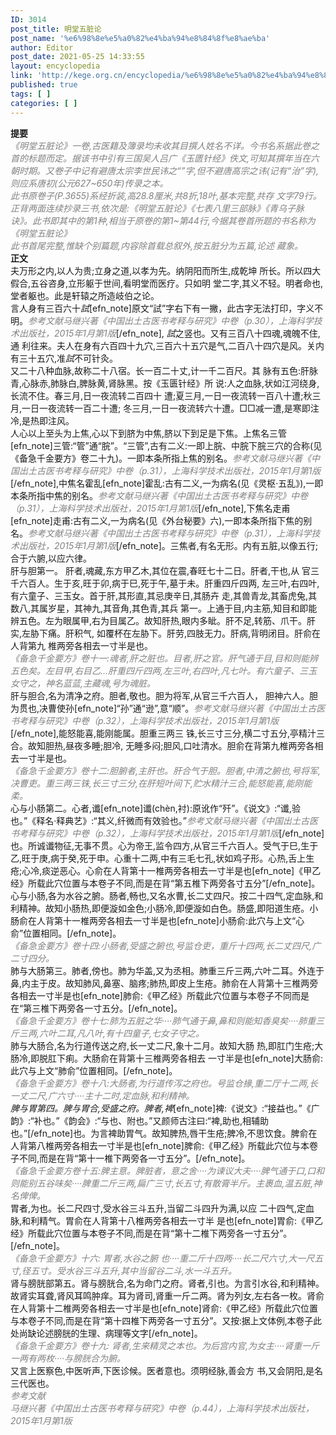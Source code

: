 ```yaml
---
ID: 3014
post_title: 明堂五脏论
post_name: '%e6%98%8e%e5%a0%82%e4%ba%94%e8%84%8f%e8%ae%ba'
author: Editor
post_date: 2021-05-25 14:33:55
layout: encyclopedia
link: 'http://kege.org.cn/encyclopedia/%e6%98%8e%e5%a0%82%e4%ba%94%e8%84%8f%e8%ae%ba'
published: true
tags: [ ]
categories: [ ]
---
```

<div style="text-align: left;"><strong>提要</strong></div>
<div></div>
<div><span style="color: #808080;"><em>《明堂五脏论》一卷,古医籍及簿录均未收其目撰人姓名不详。今书名系据此卷之首的标题而定。据该书中引有三国吴人吕广《玉匮针经》佚文,可知其撰年当在六朝时期。又卷子中记有避唐太宗李世民讳之“”字,但不避唐高宗之讳(记有“治”字),则应系唐初(公元627~650年)传录之本。</em></span></div>
<div></div>
<div><span style="color: #808080;"><em>此书原卷子(P.3655)系经折装,高28.8厘米,共8折,18叶,基本完整,共存 文字79行。正背两面连续抄录三书,依次是:《明堂五脏论》《七表八里三部脉》《青乌子脉诀》。此书即其中的第1种,相当于原卷的第1~第44行,今据其卷首所题的书名称为《明堂五脏论》</em></span></div>
<div></div>
<div><span style="color: #808080;"><em>此书首尾完整,惟缺个别篇题,内容除首载总叙外,按五脏分为五篇,论述 藏象。</em></span></div>
<div></div>
<div><strong>正文</strong></div>
<div></div>
<div>
<div>夫万形之内,以人为贵;立身之道,以孝为先。纳阴阳而所生,成乾坤 所长。所以四大假合,五谷咨身,立形躯于世间,看明堂而医疗。只如明 堂二字,其义不轻。明者命也,堂者躯也。此是轩辕之所造岐伯之论。</div>
</div>
<div></div>
<div>
<div>言人身有三百六十<em>試</em>[efn_note]原文“試”字右下有一撇，此古字无法打印，字义不明。<span style="color: #808080;"><em>参考文献马继兴著《中国出土古医书考释与研究》中卷（p.30），上海科学技术出版社，2015年1月第1版</em></span>[/efn_note], <em>試</em>之竖也。又有三百八十四魂,魂魄不住,通 利往来。夫人在身有六百四十九穴,三百六十五穴是气,二百八十四穴是风。关内有三十五穴,准<em>試</em>不可针灸。</div>
</div>
<div></div>
<div>
<div>又二十八种血脉,故称二十八宿。长一百二十丈,计一千二百尺。其 脉有五色:肝脉青,心脉赤,肺脉白,脾脉黄,肾脉黑。按《玉匮针经》所 说:人之血脉,状如江河绕身,长流不住。春三月,日一夜流转二百四十 遭;夏三月,一日一夜流转一百八十遭;秋三月,一日一夜流转一百二十遭; 冬三月,一日一夜流转六十遭。□□减一遭,是寒即注冷,是热即注风。</div>
</div>
<div></div>
<div>
<div>人心以上至头为上焦,心以下到脐为中焦,脐以下到足是下焦。上焦名三管[efn_note]三管:“管”通“脘”。“三管”,古有二义:一即上脘、中脘下脘三穴的合称(见《备急千金要方》卷二十九)。一即本条所指上焦的别名。<span style="color: #808080;"><em>参考文献马继兴著《中国出土古医书考释与研究》中卷（p.31），上海科学技术出版社，2015年1月第1版</em></span>[/efn_note],中焦名霍乱[efn_note]霍乱:古有二义,一为病名(见《灵枢·五乱》),一即本条所指中焦的别名。<span style="color: #808080;"><em>参考文献马继兴著《中国出土古医书考释与研究》中卷（p.31），上海科学技术出版社，2015年1月第1版</em></span>[/efn_note],下焦名走甫[efn_note]走甫:古有二义,一为病名(见《外台秘要》六),一即本条所指下焦的别名。<span style="color: #808080;"><em>参考文献马继兴著《中国出土古医书考释与研究》中卷（p.31），上海科学技术出版社，2015年1月第1版</em></span>[/efn_note]。三焦者,有名无形。内有五脏,以像五行;合于六腑,以应六律。</div>
</div>
<div></div>
<div>
<div>肝与胆第一。 肝者,魂藏,东方甲乙木,其位在震,春旺七十二日。肝者,干也,从 官三千六百人。生于亥,旺于卯,病于巳,死于午,墓于未。肝重四斤四两, 左三叶,右四叶,有六童子、三玉女。首于肝,其形直,其忌庚辛日,其肠卉 走,其兽青龙,其畜虎兔,其数八,其属岁星，其神九,其音角,其色青,其兵 第一。上通于目,内主筋,知目和即能辨五色。左为眼属甲,右为目属乙。故知肝热,眼内多眦。肝不足,转筋、爪干。肝实,左胁下痛。肝积气, 如覆杯在左胁下。肝劳,四肢无力。肝病,背明闭目。肝俞在人背第九 椎两旁各相去一寸半是也。</div>
</div>
<div></div>
<div>
<div><span style="color: #808080;"><em>《备急千金要方》卷十一:魂者,肝之脏也。目者,肝之官。肝气通于目,目和则能辨五色矣。左目甲,右目乙…肝重四斤四两,左三叶,右四叶,凡七叶。有六童子、三玉女守之，神名蓝蓝,主藏魂,号为魂脏。</em></span></div>
</div>
<div></div>
<div>
<div>肝与胆合,名为清净之府。胆者,敬也。胆为将军,从官三千六百人， 胆神六人。胆为贯也,决曹使孙[efn_note]“孙”通“逊”,意“顺”。<span style="color: #808080;"><em>参考文献马继兴著《中国出土古医书考释与研究》中卷（p.32），上海科学技术出版社，2015年1月第1版</em></span>[/efn_note],能怒能喜,能刚能属。胆重三两三 铢,长三寸三分,横二寸五分,亭精汁三合。故知胆热,昼夜多睡;胆冷, 无睡多闷;胆风,口吐清水。胆俞在背第九椎两旁各相去一寸半是也。</div>
</div>
<div></div>
<div>
<div><span style="color: #808080;"><em>《备急千金要方》卷十二:胆腑者,主肝也。肝合气于胆。胆者,中清之腑也,号将军,决曹吏。重三两三铢,长三寸三分,在肝短叶间下,贮水精汁三合,能怒能喜,能刚能柔。</em></span></div>
</div>
<div></div>
<div>
<div>心与小肠第二。心者,谶[efn_note]谶(chèn,衬):原讹作“歼”。《说文》:“谶,验也。”《释名·释典艺》:“其义,纤微而有效验也。”<span style="color: #808080;"><em>参考文献马继兴著《中国出土古医书考释与研究》中卷（p.32），上海科学技术出版社，2015年1月第1版</em></span>[/efn_note]也。所诚谶物征,无事不贯。心为帝王,监令四方,从官三千六百人。受气于巳,生于乙,旺于庚,病于癸,死于申。心重十二两,中有三毛七孔,状如鸡子形。心热,舌上生疮;心冷,痰逆恶心。心俞在人背第十一椎两旁各相去一寸半是也[efn_note]《甲乙经》所载此穴位置与本卷子不同,而是在背“第五椎下两旁各寸五分”[/efn_note]。</div>
</div>
<div></div>
<div>
<div>心与小肠,各为水谷之腑。肠者,畅也,又名水曹,长二丈四尺。按二十四气,定血脉,和利精神。故知小肠热,即便漩如金色;小肠冷,即便漩如白色。肠盛,即阳道生疮。小肠俞在人背第十一椎两旁各相去一寸半是也[efn_note]小肠俞:此穴与上文“心俞”位置相同。[/efn_note]。</div>
</div>
<div></div>
<div>
<div><span style="color: #808080;"><em>《备急金要方》卷十四:小肠者,受盛之腑也,号监仓吏，重斤十四两,长二丈四尺,广二寸四分。</em></span></div>
</div>
<div></div>
<div>
<div>肺与大肠第三。肺者,傍也。肺为华盖,又为丞相。肺重三斤三两,六叶二耳。外连于鼻,内主于皮。故知肺风,鼻塞、脑疼;肺热,即皮上生疮。肺俞在人背第十三椎两旁各相去一寸半是也[efn_note]肺俞:《甲乙经》所载此穴位置与本卷子不同而是在“第三椎下两旁各一寸五分。[/efn_note]。</div>
</div>
<div></div>
<div>
<div><span style="color: #808080;"><em>《备急千金要方》卷十七:肺为五脏之华····肺气通于鼻,鼻和则能知香臭矣····肺重三斤三两,六叶二耳,凡八叶,有十四童子,七女子守之。</em></span></div>
</div>
<div></div>
<div>
<div>肺与大肠合,名为行道传送之府,长一丈二尺,象十二月。故知大肠 热,即肛门生疮;大肠冷,即脱肛下痢。大肠俞在背第十三椎两旁各相去 一寸半是也[efn_note]大肠俞:此穴与上文“肺俞”位置相同。[/efn_note]。</div>
</div>
<div></div>
<div>
<div><span style="color: #808080;"><em>《备急千金要方》卷十八:大肠者,为行道传泻之府也。号监仓掾,重二厅十二两,长一丈二尺,广六寸····主十二时,定血脉,和利精神。</em></span></div>
</div>
<div></div>
<div>
<div><em>脾与胃第四。脾与胃合,受盛之府。脾者,裨</em>[efn_note]裨:《说文》:“接益也。”《广韵》:“补也。”《韵会》:“与也、附也。”又颜师古注曰:“裨,助也,相辅助也。”[/efn_note]也。为言裨助胃气。故知脾热,唇干生疮;脾冷,不思饮食。脾俞在人背第八椎两旁各相去一寸半是也[efn_note]脾俞:《甲乙经》所载此穴位与本卷子不同,而是在背“第十一椎下两旁各一寸五分”。[/efn_note]。</div>
</div>
<div></div>
<div>
<div><span style="color: #808080;"><em>《备急千金要方卷十五:脾主意。脾脏者，意之舍····为谏议大夫····脾气通于口,口和则能别五谷味矣····脾重二斤三两,扁广三寸,长五寸,有散膏半斤。主裹血,温五脏,神名俾俾。</em></span></div>
</div>
<div></div>
<div>
<div>胃者,为也。长二尺四寸,受水谷三斗五升,当留二斗四升为满,以应 二十四气,定血脉,和利精气。胃俞在人背第十八椎两旁各相去一寸半 是也[efn_note]胃俞:《甲乙经》所载此穴位置与本卷子不同,而是在背“第十二椎下两旁各一寸五分”。[/efn_note]。</div>
</div>
<div></div>
<div>
<div><span style="color: #808080;"><em>《备急千金要方》十六: 胃者,水谷之腑 也····重二斤十四两····长二尺六寸,大一尺五寸,径五寸。受水谷三斗五升,其中当留谷二斗,水一斗五升。</em></span></div>
</div>
<div></div>
<div>肾与膀胱部第五。肾与膀胱合,名为命门之府。肾者,引也。为言引水谷,和利精神。故肾实耳聋,肾风耳鸣肿痒。耳为肾司,肾重一斤二两。肾为列女,左右各一枚。肾俞在人背第十二椎两旁各相去一寸半是也[efn_note]肾俞:《甲乙经》所载此穴位置与本卷子不同,而是在背“第十四椎下两旁各一寸五分”。<span style="letter-spacing: -0.015em;">又按:据上文体例,本卷子此处尚缺论述膀胱的生理、病理等文字</span>[/efn_note]。</div>
<div></div>
<div>
<div><span style="color: #808080;"><em>《备急千金要方》卷十九: 肾者,生来精灵之本也。为后宫内官,为女主····肾重一斤一两有两枚····与膀胱合为腑。</em></span></div>
</div>
<div></div>
<div>
<div>又言上医察色,中医听声,下医诊候。医者意也。须明经脉,善会方 书,又会阴阳,是名三代医也。</div>
</div>
<div></div>
<div><span style="color: #808080;"><em>参考文献</em></span></div>
<div></div>
<div><span style="color: #808080;"><em>马继兴著《中国出土古医书考释与研究》中卷（p.44），上海科学技术出版社，2015年1月第1版</em></span></div>